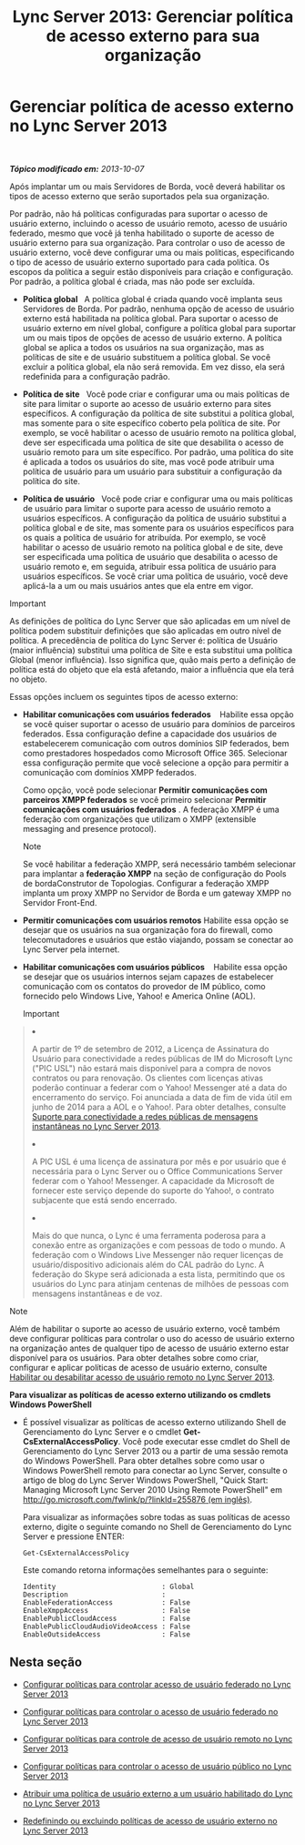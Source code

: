 ﻿---
title: 'Lync Server 2013: Gerenciar política de acesso externo para sua organização'
TOCTitle: Gerenciar política de acesso externo para sua organização
ms:assetid: 5571811e-34c8-443a-b94c-1ab5d4275581
ms:mtpsurl: https://technet.microsoft.com/pt-br/library/Gg520995(v=OCS.15)
ms:contentKeyID: 49306750
ms.date: 05/19/2016
mtps_version: v=OCS.15
ms.translationtype: HT
---

# Gerenciar política de acesso externo no Lync Server 2013

 

_**Tópico modificado em:** 2013-10-07_

Após implantar um ou mais Servidores de Borda, você deverá habilitar os tipos de acesso externo que serão suportados pela sua organização.

Por padrão, não há políticas configuradas para suportar o acesso de usuário externo, incluindo o acesso de usuário remoto, acesso de usuário federado, mesmo que você já tenha habilitado o suporte de acesso de usuário externo para sua organização. Para controlar o uso de acesso de usuário externo, você deve configurar uma ou mais políticas, especificando o tipo de acesso de usuário externo suportado para cada política. Os escopos da política a seguir estão disponíveis para criação e configuração. Por padrão, a política global é criada, mas não pode ser excluída.

  - **Política global**   A política global é criada quando você implanta seus Servidores de Borda. Por padrão, nenhuma opção de acesso de usuário externo está habilitada na política global. Para suportar o acesso de usuário externo em nível global, configure a política global para suportar um ou mais tipos de opções de acesso de usuário externo. A política global se aplica a todos os usuários na sua organização, mas as políticas de site e de usuário substituem a política global. Se você excluir a política global, ela não será removida. Em vez disso, ela será redefinida para a configuração padrão.

  - **Política de site**   Você pode criar e configurar uma ou mais políticas de site para limitar o suporte ao acesso de usuário externo para sites específicos. A configuração da política de site substitui a política global, mas somente para o site específico coberto pela política de site. Por exemplo, se você habilitar o acesso de usuário remoto na política global, deve ser especificada uma política de site que desabilita o acesso de usuário remoto para um site específico. Por padrão, uma política do site é aplicada a todos os usuários do site, mas você pode atribuir uma política de usuário para um usuário para substituir a configuração da política do site.

  - **Política de usuário**   Você pode criar e configurar uma ou mais políticas de usuário para limitar o suporte para acesso de usuário remoto a usuários específicos. A configuração da política de usuário substitui a política global e de site, mas somente para os usuários específicos para os quais a política de usuário for atribuída. Por exemplo, se você habilitar o acesso de usuário remoto na política global e de site, deve ser especificada uma política de usuário que desabilita o acesso de usuário remoto e, em seguida, atribuir essa política de usuário para usuários específicos. Se você criar uma política de usuário, você deve aplicá-la a um ou mais usuários antes que ela entre em vigor.

> [!important]  
> As definições de política do Lync Server que são aplicadas em um nível de política podem substituir definições que são aplicadas em outro nível de política. A precedência de política do Lync Server é: política de Usuário (maior influência) substitui uma política de Site e esta substitui uma política Global (menor influência). Isso significa que, quão mais perto a definição de política está do objeto que ela está afetando, maior a influência que ela terá no objeto.

Essas opções incluem os seguintes tipos de acesso externo:

  - **Habilitar comunicações com usuários federados**    Habilite essa opção se você quiser suportar o acesso de usuário para domínios de parceiros federados. Essa configuração define a capacidade dos usuários de estabelecerem comunicação com outros domínios SIP federados, bem como prestadores hospedados como Microsoft Office 365. Selecionar essa configuração permite que você selecione a opção para permitir a comunicação com domínios XMPP federados.
    
    Como opção, você pode selecionar **Permitir comunicações com parceiros XMPP federados** se você primeiro selecionar **Permitir comunicações com usuários federados** . A federação XMPP é uma federação com organizações que utilizam o XMPP (extensible messaging and presence protocol).
    
    > [!note]  
    > Se você habilitar a federação XMPP, será necessário também selecionar para implantar a <strong>federação XMPP</strong> na seção de configuração do Pools de bordaConstrutor de Topologias. Configurar a federação XMPP implanta um proxy XMPP no Servidor de Borda e um gateway XMPP no Servidor Front-End.

  - **Permitir comunicações com usuários remotos** Habilite essa opção se desejar que os usuários na sua organização fora do firewall, como telecomutadores e usuários que estão viajando, possam se conectar ao Lync Server pela internet.

  - **Habilitar comunicações com usuários públicos**    Habilite essa opção se desejar que os usuários internos sejam capazes de estabelecer comunicação com os contatos do provedor de IM público, como fornecido pelo Windows Live, Yahoo\! e America Online (AOL).
    
    > [!important]  
    > <ul>    
> <li><p>A partir de 1º de setembro de 2012, a Licença de Assinatura do Usuário para conectividade a redes públicas de IM do Microsoft Lync (&quot;PIC USL&quot;) não estará mais disponível para a compra de novos contratos ou para renovação. Os clientes com licenças ativas poderão continuar a federar com o Yahoo! Messenger até a data do encerramento do serviço. Foi anunciada a data de fim de vida útil em junho de 2014 para a AOL e o Yahoo!. Para obter detalhes, consulte <a href="lync-server-2013-support-for-public-instant-messenger-connectivity.md">Suporte para conectividade a redes públicas de mensagens instantâneas no Lync Server 2013</a>.</p></li>    
> 
> <li><p>A PIC USL é uma licença de assinatura por mês e por usuário que é necessária para o Lync Server ou o Office Communications Server federar com o Yahoo! Messenger. A capacidade da Microsoft de fornecer este serviço depende do suporte do Yahoo!, o contrato subjacente que está sendo encerrado.</p></li>    
> 
> 
> <li><p>Mais do que nunca, o Lync é uma ferramenta poderosa para a conexão entre as organizações e com pessoas de todo o mundo. A federação com o Windows Live Messenger não requer licenças de usuário/dispositivo adicionais além do CAL padrão do Lync. A federação do Skype será adicionada a esta lista, permitindo que os usuários do Lync para atinjam centenas de milhões de pessoas com mensagens instantâneas e de voz.</p></li>    </ul>


> [!note]  
> Além de habilitar o suporte ao acesso de usuário externo, você também deve configurar políticas para controlar o uso do acesso de usuário externo na organização antes de qualquer tipo de acesso de usuário externo estar disponível para os usuários. Para obter detalhes sobre como criar, configurar e aplicar políticas de acesso de usuário externo, consulte <a href="lync-server-2013-enable-or-disable-remote-user-access.md">Habilitar ou desabilitar acesso de usuário remoto no Lync Server 2013</a>.

**Para visualizar as políticas de acesso externo utilizando os cmdlets Windows PowerShell**

  - É possível visualizar as políticas de acesso externo utilizando Shell de Gerenciamento do Lync Server e o cmdlet **Get-CsExternalAccessPolicy**. Você pode executar esse cmdlet do Shell de Gerenciamento do Lync Server 2013 ou a partir de uma sessão remota do Windows PowerShell. Para obter detalhes sobre como usar o Windows PowerShell remoto para conectar ao Lync Server, consulte o artigo de blog do Lync Server Windows PowerShell, "Quick Start: Managing Microsoft Lync Server 2010 Using Remote PowerShell" em [http://go.microsoft.com/fwlink/p/?linkId=255876 (em inglês)](http://go.microsoft.com/fwlink/p/?linkid=255876).
    
    Para visualizar as informações sobre todas as suas políticas de acesso externo, digite o seguinte comando no Shell de Gerenciamento do Lync Server e pressione ENTER:
    
        Get-CsExternalAccessPolicy
    
    Este comando retorna informações semelhantes para o seguinte:
    
        Identity                          : Global
        Description                       :
        EnableFederationAccess            : False
        EnableXmppAccess                  : False
        EnablePublicCloudAccess           : False
        EnablePublicCloudAudioVideoAccess : False
        EnableOutsideAccess               : False

## Nesta seção

  - [Configurar políticas para controlar acesso de usuário federado no Lync Server 2013](lync-server-2013-configure-policies-to-control-federated-user-access.md)

  - [Configurar políticas para controlar o acesso de usuário federado no Lync Server 2013](lync-server-2013-configure-policies-to-control-xmpp-federated-user-access.md)

  - [Configurar políticas para controle de acesso de usuário remoto no Lync Server 2013](lync-server-2013-configure-policies-to-control-remote-user-access.md)

  - [Configurar políticas para controlar o acesso de usuário público no Lync Server 2013](lync-server-2013-configure-policies-to-control-public-user-access.md)

  - [Atribuir uma política de usuário externo a um usuário habilitado do Lync no Lync Server 2013](lync-server-2013-assign-an-external-user-access-policy-to-a-lync-enabled-user.md)

  - [Redefinindo ou excluindo políticas de acesso de usuário externo no Lync Server 2013](lync-server-2013-resetting-or-deleting-external-user-access-policies.md)

